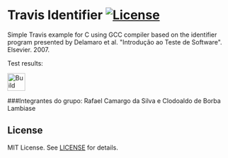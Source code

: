 Travis Identifier [![License][license-img]][license-url]
=
Simple Travis example for C using GCC compiler based on the identifier program presented by Delamaro et al. "Introdução ao Teste de Software". Elsevier. 2007.

Test results:

[<img alt="Build Status" src="https://www.travis-ci.com/rafixcs/TestsAndConf_Travis.svg?branch=main" height="40">][travis-url]

###Integrantes do grupo: Rafael Camargo da Silva e Clodoaldo de Borba Lambiase

License
-------
MIT License. See [LICENSE](LICENSE) for details.

[main-url]: https://github.com/rafixcs/TestsAndConf_Travis
[readme-url]: https://github.com/rafixcs/TestsAndConf_Travis/blob/main/README.md
[license-url]: https://github.com/rafixcs/TestsAndConf_Travis/blob/main/LICENSE
[license-img]: https://img.shields.io/github/license/rsp/travis-hello-modern-cpp.svg
[travis-url]: https://www.travis-ci.com/rafixcs/TestsAndConf_Travis
[travis-img]: https://www.travis-ci.com/rafixcs/TestsAndConf_Travis.svg?branch=master
[github-follow-url]: https://github.com/rafixcs
